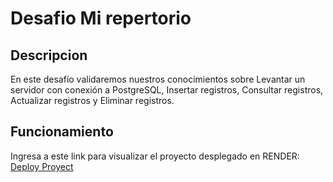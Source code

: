 # Desafio Mi repertorio

## Descripcion
En este desafío validaremos nuestros conocimientos sobre Levantar un servidor con
conexión a PostgreSQL, Insertar registros, Consultar registros, Actualizar registros y Eliminar
registros.

## Funcionamiento
Ingresa a este link para visualizar el proyecto desplegado en RENDER: [Deploy Proyect](https://desafio-mi-repertorio.onrender.com/)